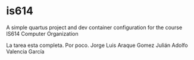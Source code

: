 # is614
A simple quartus project and dev container configuration for the course IS614 Computer Organization

La tarea esta completa. Por poco.
Jorge Luis Araque Gomez
Julián Adolfo Valencia García
